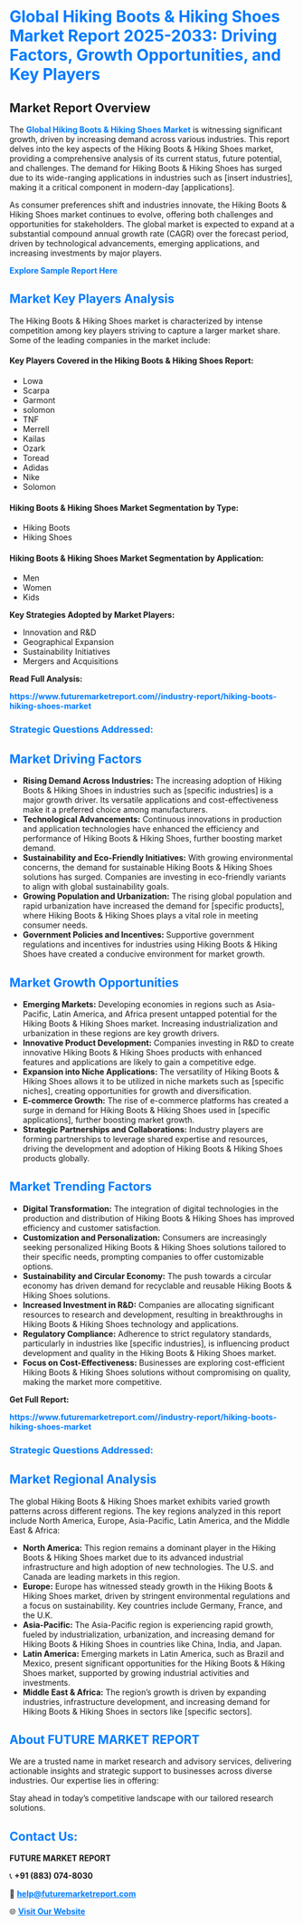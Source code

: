 <h1 style="color: #007BFF;">Global Hiking Boots & Hiking Shoes Market Report 2025-2033: Driving Factors, Growth Opportunities, and Key Players</h1>

<section id="overview">
<h2>Market Report Overview</h2>
<p>The <a href="https://www.futuremarketreport.com//industry-report/hiking-boots-hiking-shoes-market" style="color: #007BFF; text-decoration: none;"><strong>Global Hiking Boots & Hiking Shoes Market</strong></a> is witnessing significant growth, driven by increasing demand across various industries. This report delves into the key aspects of the Hiking Boots & Hiking Shoes market, providing a comprehensive analysis of its current status, future potential, and challenges. The demand for Hiking Boots & Hiking Shoes has surged due to its wide-ranging applications in industries such as [insert industries], making it a critical component in modern-day [applications].</p>
<p>As consumer preferences shift and industries innovate, the Hiking Boots & Hiking Shoes market continues to evolve, offering both challenges and opportunities for stakeholders. The global market is expected to expand at a substantial compound annual growth rate (CAGR) over the forecast period, driven by technological advancements, emerging applications, and increasing investments by major players.</p>
</section>

<section id="overview">
<p><a href="https://www.futuremarketreport.com//request-sample/reportId=83353" style="color: #007BFF; text-decoration: none;"><strong>Explore Sample Report Here</strong></a></p>
</section>

<section id="key-players">
<h2 style="color: #007BFF;">Market Key Players Analysis</h2>
<p>The Hiking Boots & Hiking Shoes market is characterized by intense competition among key players striving to capture a larger market share. Some of the leading companies in the market include:</p>
<h4>Key Players Covered in the Hiking Boots & Hiking Shoes Report:</h4>
<ul><li>Lowa</li><li>Scarpa</li><li>Garmont</li><li>solomon</li><li>TNF</li><li>Merrell</li><li>Kailas</li><li>Ozark</li><li>Toread</li><li>Adidas</li><li>Nike</li><li>Solomon</li></ul>
<h4>Hiking Boots & Hiking Shoes Market Segmentation by Type:</h4>
<ul><li>Hiking Boots</li><li>Hiking Shoes</li></ul>

<h4>Hiking Boots & Hiking Shoes Market Segmentation by Application:</h4>
<ul><li>Men</li><li>Women</li><li>Kids</li></ul>
<p><strong>Key Strategies Adopted by Market Players:</strong></p>
<ul>
<li>Innovation and R&D</li>
<li>Geographical Expansion</li>
<li>Sustainability Initiatives</li>
<li>Mergers and Acquisitions</li>
</ul>
</section>

<section>
<p><strong>Read Full Analysis: </strong></p><a href="https://www.futuremarketreport.com//industry-report/hiking-boots-hiking-shoes-market" style="color: #007BFF; text-decoration: none;"><strong>https://www.futuremarketreport.com//industry-report/hiking-boots-hiking-shoes-market</strong></a>
<h3 style="color: #007BFF;">Strategic Questions Addressed:</h3>
</section>

<section id="driving-factors">
<h2 style="color: #007BFF;">Market Driving Factors</h2>
<ul>
<li><strong>Rising Demand Across Industries:</strong> The increasing adoption of Hiking Boots & Hiking Shoes in industries such as [specific industries] is a major growth driver. Its versatile applications and cost-effectiveness make it a preferred choice among manufacturers.</li>
<li><strong>Technological Advancements:</strong> Continuous innovations in production and application technologies have enhanced the efficiency and performance of Hiking Boots & Hiking Shoes, further boosting market demand.</li>
<li><strong>Sustainability and Eco-Friendly Initiatives:</strong> With growing environmental concerns, the demand for sustainable Hiking Boots & Hiking Shoes solutions has surged. Companies are investing in eco-friendly variants to align with global sustainability goals.</li>
<li><strong>Growing Population and Urbanization:</strong> The rising global population and rapid urbanization have increased the demand for [specific products], where Hiking Boots & Hiking Shoes plays a vital role in meeting consumer needs.</li>
<li><strong>Government Policies and Incentives:</strong> Supportive government regulations and incentives for industries using Hiking Boots & Hiking Shoes have created a conducive environment for market growth.</li>
</ul>
</section>

<section id="growth-opportunities">
<h2 style="color: #007BFF;">Market Growth Opportunities</h2>
<ul>
<li><strong>Emerging Markets:</strong> Developing economies in regions such as Asia-Pacific, Latin America, and Africa present untapped potential for the Hiking Boots & Hiking Shoes market. Increasing industrialization and urbanization in these regions are key growth drivers.</li>
<li><strong>Innovative Product Development:</strong> Companies investing in R&D to create innovative Hiking Boots & Hiking Shoes products with enhanced features and applications are likely to gain a competitive edge.</li>
<li><strong>Expansion into Niche Applications:</strong> The versatility of Hiking Boots & Hiking Shoes allows it to be utilized in niche markets such as [specific niches], creating opportunities for growth and diversification.</li>
<li><strong>E-commerce Growth:</strong> The rise of e-commerce platforms has created a surge in demand for Hiking Boots & Hiking Shoes used in [specific applications], further boosting market growth.</li>
<li><strong>Strategic Partnerships and Collaborations:</strong> Industry players are forming partnerships to leverage shared expertise and resources, driving the development and adoption of Hiking Boots & Hiking Shoes products globally.</li>
</ul>
</section>

<section id="trending-factors">
<h2 style="color: #007BFF;">Market Trending Factors</h2>
<ul>
<li><strong>Digital Transformation:</strong> The integration of digital technologies in the production and distribution of Hiking Boots & Hiking Shoes has improved efficiency and customer satisfaction.</li>
<li><strong>Customization and Personalization:</strong> Consumers are increasingly seeking personalized Hiking Boots & Hiking Shoes solutions tailored to their specific needs, prompting companies to offer customizable options.</li>
<li><strong>Sustainability and Circular Economy:</strong> The push towards a circular economy has driven demand for recyclable and reusable Hiking Boots & Hiking Shoes solutions.</li>
<li><strong>Increased Investment in R&D:</strong> Companies are allocating significant resources to research and development, resulting in breakthroughs in Hiking Boots & Hiking Shoes technology and applications.</li>
<li><strong>Regulatory Compliance:</strong> Adherence to strict regulatory standards, particularly in industries like [specific industries], is influencing product development and quality in the Hiking Boots & Hiking Shoes market.</li>
<li><strong>Focus on Cost-Effectiveness:</strong> Businesses are exploring cost-efficient Hiking Boots & Hiking Shoes solutions without compromising on quality, making the market more competitive.</li>
</ul>
</section>

<section>
<p><strong>Get Full Report: </strong></p><a href="https://www.futuremarketreport.com//industry-report/hiking-boots-hiking-shoes-market" style="color: #007BFF; text-decoration: none;"><strong>https://www.futuremarketreport.com//industry-report/hiking-boots-hiking-shoes-market</strong></a>
<h3 style="color: #007BFF;">Strategic Questions Addressed:</h3>
</section>


<section id="regional-analysis">
<h2 style="color: #007BFF;">Market Regional Analysis</h2>
<p>The global Hiking Boots & Hiking Shoes market exhibits varied growth patterns across different regions. The key regions analyzed in this report include North America, Europe, Asia-Pacific, Latin America, and the Middle East & Africa:</p>
<ul>
<li><strong>North America:</strong> This region remains a dominant player in the Hiking Boots & Hiking Shoes market due to its advanced industrial infrastructure and high adoption of new technologies. The U.S. and Canada are leading markets in this region.</li>
<li><strong>Europe:</strong> Europe has witnessed steady growth in the Hiking Boots & Hiking Shoes market, driven by stringent environmental regulations and a focus on sustainability. Key countries include Germany, France, and the U.K.</li>
<li><strong>Asia-Pacific:</strong> The Asia-Pacific region is experiencing rapid growth, fueled by industrialization, urbanization, and increasing demand for Hiking Boots & Hiking Shoes in countries like China, India, and Japan.</li>
<li><strong>Latin America:</strong> Emerging markets in Latin America, such as Brazil and Mexico, present significant opportunities for the Hiking Boots & Hiking Shoes market, supported by growing industrial activities and investments.</li>
<li><strong>Middle East & Africa:</strong> The region’s growth is driven by expanding industries, infrastructure development, and increasing demand for Hiking Boots & Hiking Shoes in sectors like [specific sectors].</li>
</ul>
</section>

<footer>
<h2 style="color: #007BFF;">About FUTURE MARKET REPORT</h2>
<p>We are a trusted name in market research and advisory services, delivering actionable insights and strategic support to businesses across diverse industries. Our expertise lies in offering:</p>

<p>Stay ahead in today’s competitive landscape with our tailored research solutions.</p>

<h2 style="color: #007BFF;">Contact Us:</h2>
<p><strong>FUTURE MARKET REPORT</strong></p>
<p>📞 <strong>+91 (883) 074-8030</strong></p>
<p>📧 <strong><a href="mailto:help@futuremarketreport.com" style="color: #007BFF;">help@futuremarketreport.com</a></strong></p>
<p>🌐 <strong><a href="https://www.futuremarketreport.com/" style="color: #007BFF;">Visit Our Website</a></strong></p>
</footer>